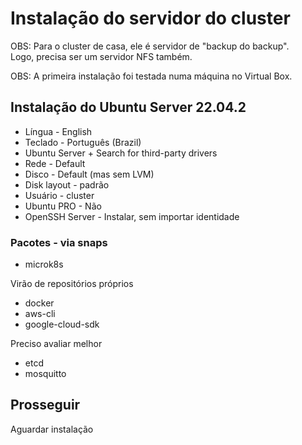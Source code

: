# Instalação do servidor do cluster

OBS: Para o cluster de casa, ele é servidor de "backup do backup".    
Logo, precisa ser um servidor NFS também.

OBS: A primeira instalação foi testada numa máquina no Virtual Box.


## Instalação do Ubuntu Server 22.04.2

* Língua - English
* Teclado - Português (Brazil)
* Ubuntu Server + Search for third-party drivers
* Rede - Default
* Disco - Default (mas sem LVM)
* Disk layout - padrão
* Usuário - cluster
* Ubuntu PRO - Não
* OpenSSH Server - Instalar, sem importar identidade

### Pacotes - via snaps

* microk8s

Virão de repositórios próprios
* docker
* aws-cli
* google-cloud-sdk

Preciso avaliar melhor
* etcd
* mosquitto

## Prosseguir

Aguardar instalação

